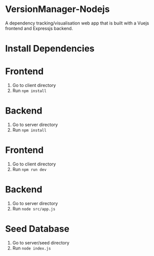 # VersionManager-Nodejs
A dependency tracking/visualisation web app that is built with a Vuejs frontend and Expressjs backend.

# Install Dependencies 
  # Frontend 
  1. Go to client directory 
  2. Run `npm install` 

  # Backend
  1. Go to server directory 
  2. Run `npm install`

# Frontend 
1. Go to client directory 
2. Run `npm run dev`

# Backend 
1. Go to server directory 
2. Run `node src/app.js`

# Seed Database 
1. Go to server/seed directory 
2. Run `node index.js`
